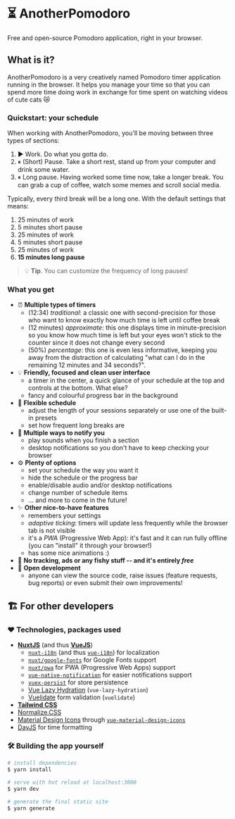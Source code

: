 # ⏳ AnotherPomodoro

Free and open-source Pomodoro application, right in your browser.

## What is it?

AnotherPomodoro is a very creatively named Pomodoro timer application running in the browser. It helps you manage your time so that you can spend more time doing work in exchange for time spent on watching videos of cute cats 😿

### Quickstart: your schedule

When working with AnotherPomodoro, you'll be moving between three types of sections:

1. ▶ Work. Do what you gotta do.
2. ⏸ (Short) Pause. Take a short rest, stand up from your computer and drink some water.
3. ⏸ Long pause. Having worked some time now, take a longer break. You can grab a cup of coffee, watch some memes and scroll social media.

Typically, every third break will be a long one. With the default settings that means:

1. 25 minutes of work
2. 5 minutes short pause
3. 25 minutes of work
4. 5 minutes short pause
5. 25 minutes of work
6. **15 minutes long pause**

  > 💡 **Tip**. You can customize the frequency of long pauses!

### What you get
* ⏰ **Multiple types of timers**
  * (12:34) _traditional_: a classic one with second-precision for those who want to know exactly how much time is left until coffee break
  * (12 minutes) _approximate_: this one displays time in minute-precision so you know how much time is left but your eyes won't stick to the counter since it does not change every second
  * (50%) _percentage_: this one is even less informative, keeping you away from the distraction of calculating "what can I do in the remaining 12 minutes and 34 seconds?".
* 💡 **Friendly, focused and clean user interface**
  * a timer in the center, a quick glance of your schedule at the top and controls at the bottom. What else?
  * fancy and colourful progress bar in the background
* 📑 **Flexible schedule**
  * adjust the length of your sessions separately or use one of the built-in presets
  * set how frequent long breaks are
* 🎵 **Multiple ways to notify you**
  * play sounds when you finish a section
  * desktop notifications so you don't have to keep checking your browser
* ⚙ **Plenty of options**
  * set your schedule the way you want it
  * hide the schedule or the progress bar
  * enable/disable audio and/or desktop notifications
  * change number of schedule items
  * ... and more to come in the future!
* ✨ **Other nice-to-have features**
  * remembers your settings
  * _adaptive ticking_: timers will update less frequently while the browser tab is not visible
  * it's a _PWA_ (Progressive Web App): it's fast and it can run fully offline (you can "install" it through your browser!)
  * has some nice animations :)
* 📵 **No tracking, ads or any fishy stuff -- and it's entirely _free_**
* 👋 **Open development**
  * anyone can view the source code, raise issues (feature requests, bug reports) or even submit their own improvements!

## 🏗 For other developers

### ❤ Technologies, packages used

* [**NuxtJS**](https://nuxtjs.org/) (and thus [**VueJS**](https://vuejs.org/))
  * [`nuxt-i18n`](https://i18n.nuxtjs.org/) (and thus [`vue-i18n`](https://kazupon.github.io/vue-i18n/)) for localization
  * [`nuxt/google-fonts`](https://github.com/nuxt-community/google-fonts-module) for Google Fonts support
  * [`nuxt/pwa`](https://pwa.nuxtjs.org/) for PWA (Progressive Web Apps) support
  * [`vue-native-notification`](https://github.com/dennisbruner/vue-native-notification) for easier notifications support
  * [`vuex-persist`](https://github.com/championswimmer/vuex-persist) for store persistence
  * [Vue Lazy Hydration](https://github.com/maoberlehner/vue-lazy-hydration) (`vue-lazy-hydration`)
  * [Vuelidate](https://vuelidate.js.org/) form validation (`vuelidate`)
* [**Tailwind CSS**](https://tailwindcss.com/)
* [Normalize.CSS](https://csstools.github.io/normalize.css/)
* [Material Design Icons](https://materialdesignicons.com/) through [`vue-material-design-icons`](https://github.com/robcresswell/vue-material-design-icons)
* [DayJS](https://day.js.org/) for time formatting

### 🛠 Building the app yourself

```bash
# install dependencies
$ yarn install

# serve with hot reload at localhost:3000
$ yarn dev

# generate the final static site
$ yarn generate
```
